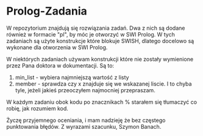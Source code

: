 # Prolog-Zadania
W repozytorium znajdują się rozwiązania zadań. Dwa z nich są dodane również w formacie "pl", by móc je otworzyć w SWI Prolog. W tych zadaniach są użyte konstrukcje które blokuje SWISH, dlatego docelowo są wykonane dla otworzenia w SWI Prolog.

W niektórych zadaniach używam konstrukcji które nie zostały wymienione przez Pana doktora w dokumentacji. Są to:
  1. min_list - wybiera najmniejszą wartość z listy
  2. member - sprawdza czy x znajduje się we wskazanej liscie.
I to chyba tyle, jeżeli jakieś przeoczyłem najmocniej przepraszam.

W każdym zadaniu obok kodu po znacznikach % starałem się tłumaczyć co robię, jak rozumiem kod.

Życzę przyjemnego oceniania, i mam nadzieję że bez częstego punktowania błędów.
Z wyrazami szacunku,
Szymon Banach.
